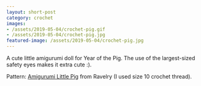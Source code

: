 ```yaml
---
layout: short-post
category: crochet
images: 
- /assets/2019-05-04/crochet-pig.gif
- /assets/2019-05-04/crochet-pig.jpg
featured-image: /assets/2019-05-04/crochet-pig.jpg
---
```

A cute little amigurumi doll for Year of the Pig. The use of the largest-sized safety eyes makes it extra cute :).


Pattern: [ Amigurumi Little Pig](https://www.ravelry.com/patterns/library/amigurumi-little-pig-3) from Ravelry (I used size 10 crochet thread).